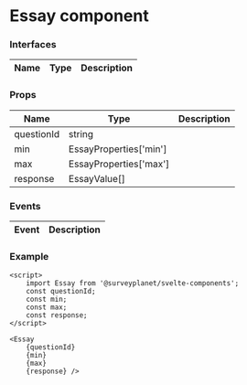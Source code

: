 # Essay component

<DESCRIPTION HERE>
 
### Interfaces

| Name | Type | Description |
| ---- | ---- | ----------- |

### Props

| Name       | Type                   | Description |
| ---------- | ---------------------- | ----------- |
| questionId | string                 |             |
| min        | EssayProperties['min'] |             |
| max        | EssayProperties['max'] |             |
| response   | EssayValue[]           |             |

### Events

| Event | Description |
| ----- | ----------- |

### Example

```svelte
<script>
	import Essay from '@surveyplanet/svelte-components';
	const questionId;
	const min;
	const max;
	const response;
</script>

<Essay
	{questionId}
	{min}
	{max}
	{response} />
```
